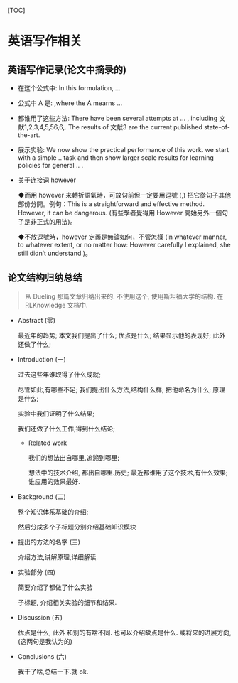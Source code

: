 [TOC]

# 英语写作相关

## 英语写作记录(论文中摘录的)

* 在这个公式中: In this formulation,  ...

* 公式中 A 是: ,where the A mearns ...

* 都谁用了这些方法: There have been several attempts at … , including 文献1,2,3,4,5,56,6,. The results of 文献3 are the current published state-of-the-art.

* 展示实验: We now show the practical performance of this work. we start with a simple .. task and then show larger scale results for learning policies for general .. .

* 关于连接词 however

  ◆而用 however 來轉折語氣時，可放句前但一定要用逗號 (,) 把它從句子其他部份分開。例句：This is a straightforward and effective method. However, it can be dangerous. (有些學者覺得用 However 開始另外一個句子是非正式的用法)。

  ◆不放逗號時，however 定義是無論如何，不管怎樣 (in whatever manner, to whatever extent, or no matter how: However carefully I explained, she still didn’t understand.)。

## 论文结构归纳总结

> 从 Dueling 那篇文章归纳出来的.   不使用这个, 使用斯坦福大学的结构. 在 RLKnowledge 文档中.

* Abstract (零)

  最近年的趋势; 本文我们提出了什么; 优点是什么; 结果显示他的表现好; 此外还做了什么;

* Introduction (一)

  过去这些年谁取得了什么成就;

  尽管如此,有哪些不足; 我们提出什么方法,结构什么样; 把他命名为什么; 原理是什么;

  实验中我们证明了什么结果;

  我们还做了什么工作,得到什么结论;

  * Related work

    我们的想法出自哪里,追溯到哪里;

    想法中的技术介绍, 都出自哪里.历史; 最近都谁用了这个技术,有什么效果; 谁应用的效果最好.

* Background (二)

  整个知识体系基础的介绍;

  然后分成多个子标题分别介绍基础知识模块

* 提出的方法的名字 (三)

  介绍方法,讲解原理,详细解读.

* 实验部分 (四)

  简要介绍了都做了什么实验

  子标题, 介绍相关实验的细节和结果.

* Discussion (五)

  优点是什么, 此外 和别的有啥不同. 也可以介绍缺点是什么. 或将来的进展方向,(这两句是我认为的)

* Conclusions (六)

  我干了啥,总结一下.就 ok.
